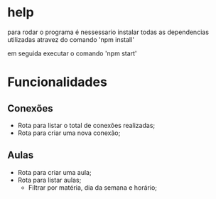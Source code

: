 # help

 para rodar o programa é nessessario instalar todas as dependencias utilizadas atravez do comando 'npm install'

 em seguida executar o comando 'npm start'


# Funcionalidades

## Conexões

- Rota para listar o total de conexões realizadas;
- Rota para criar uma nova conexão;

## Aulas

- Rota para criar uma aula;
- Rota para listar aulas;
    - Filtrar por matéria, dia da semana e horário;
